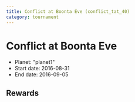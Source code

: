 ```yaml
---
title: Conflict at Boonta Eve (conflict_tat_40)
category: tournament
---
```

# Conflict at Boonta Eve

  * Planet: "planet1"
  * Start date: 2016-08-31
  * End date: 2016-09-05

## Rewards


